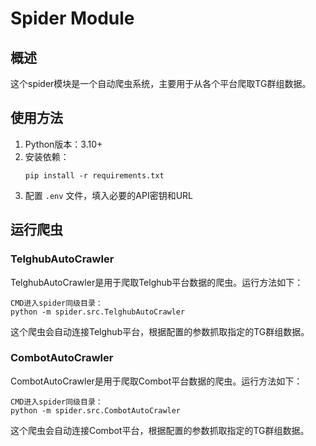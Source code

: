 # Spider Module

## 概述
这个spider模块是一个自动爬虫系统，主要用于从各个平台爬取TG群组数据。

## 使用方法
1. Python版本：3.10+
2. 安装依赖：
   ```
   pip install -r requirements.txt
   ```
3. 配置 `.env` 文件，填入必要的API密钥和URL

## 运行爬虫

### TelghubAutoCrawler
TelghubAutoCrawler是用于爬取Telghub平台数据的爬虫。运行方法如下：

```
CMD进入spider同级目录：  
python -m spider.src.TelghubAutoCrawler
```
这个爬虫会自动连接Telghub平台，根据配置的参数抓取指定的TG群组数据。  
### CombotAutoCrawler
CombotAutoCrawler是用于爬取Combot平台数据的爬虫。运行方法如下：

```
CMD进入spider同级目录：  
python -m spider.src.CombotAutoCrawler
```
这个爬虫会自动连接Combot平台，根据配置的参数抓取指定的TG群组数据。

